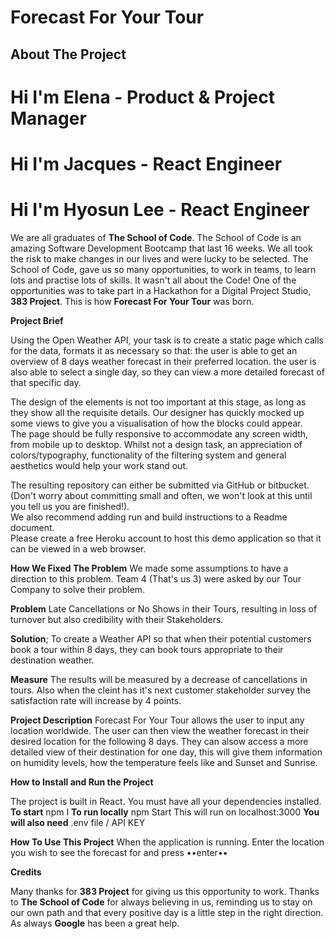 # Forecast For Your Tour

## About The Project
#  Hi I'm Elena - Product & Project Manager
#  Hi I'm Jacques - React Engineer
#  Hi I'm Hyosun Lee - React Engineer
We are all graduates of **The School of Code**. The School of Code is an amazing Software Development Bootcamp that last 16 weeks. We all took the risk to make changes in our lives and were lucky to be selected. The School of Code, gave us so many opportunities, to work in teams, to learn lots and practise lots of skills. It wasn't all about the Code! 
One of the opportunities was to take part in a Hackathon for a Digital Project Studio, **383 Project**. This is how **Forecast For Your Tour** was born.

**Project Brief**

Using the Open Weather API, your task is to create a static page  which calls for the data, formats it as necessary so that: 
 the user is able to get an overview of 8 days weather forecast in  their preferred location. 
 the user is also able to select a single day, so they can view a more  detailed forecast of that specific day. 

The design of the elements is not too important at this stage, as long  as they show all the requisite details. Our designer has quickly  mocked up some views to give you a visualisation of how the blocks  could appear.  
	The page should be fully responsive to accommodate any screen  width, from mobile up to desktop. 
	Whilst not a design task, an appreciation of colors/typography,  functionality of the filtering system and general aesthetics would  help your work stand out.  

The resulting repository can either be submitted via GitHub or  bitbucket. (Don't worry about committing small and often, we won't  look at this until you tell us you are finished!).  
We also recommend adding run and build instructions to a Readme  document.  
Please create a free Heroku account to host this demo application so  that it can be viewed in a web browser.

**How We Fixed The Problem**
We made some assumptions to have a direction to this problem. Team 4 (That's us 3) were asked by our Tour Company to solve their problem.

**Problem** Late Cancellations or No Shows in their Tours, resulting in loss of turnover but also credibility with their Stakeholders. 

**Solution**; To create a Weather API so that when their potential customers book a tour within 8 days, they can book tours appropriate to their destination weather.

**Measure** The results will be measured by a decrease of cancellations in tours. Also when the cleint has it's next customer stakeholder survey the satisfaction rate will increase by 4 points.

**Project Description**
Forecast For Your Tour allows the user to input any location worldwide. The user can then view the weather forecast in their desired location for the 
following 8 days. They can alsow access a more detailed view of their destination for one day, this will give them information on humidity levels, how the temperature feels like and Sunset and Sunrise.

**How to Install and Run the Project**

The project is built in React. You must have all your dependencies installed. 
**To start** npm I
**To run locally** npm Start 
This will run on localhost:3000
**You will also need** .env file / API KEY

**How To Use This Project**
When the application is running. Enter the location you wish to see the forecast for and press ••enter••

**Credits**

Many thanks for **383 Project** for giving us this opportunity to work.
Thanks to **The School of Code** for always believing in us, reminding us to stay on our own path and that every positive day is a little step in the right direction. 
As always **Google** has been a great help.
